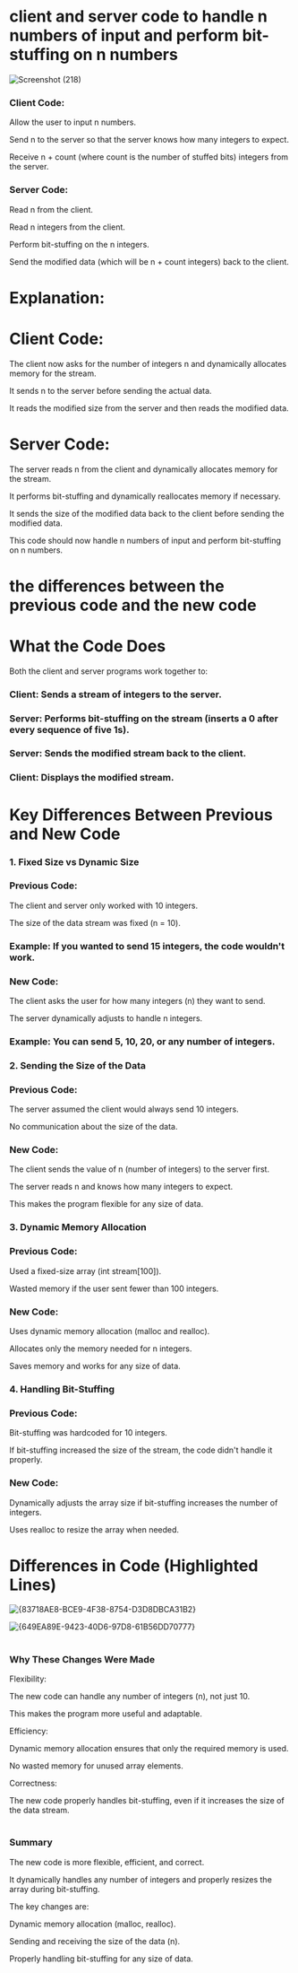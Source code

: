 
# client and server code to handle n numbers of input and perform bit-stuffing on n numbers

![Screenshot (218)](https://github.com/user-attachments/assets/5ef3a559-438c-468f-a1bc-8106a24ecc29)

### Client Code:

Allow the user to input n numbers.

Send n to the server so that the server knows how many integers to expect.

Receive n + count (where count is the number of stuffed bits) integers from the server.

### Server Code:

Read n from the client.

Read n integers from the client.

Perform bit-stuffing on the n integers.

Send the modified data (which will be n + count integers) back to the client.

# Explanation:
# Client Code:

The client now asks for the number of integers n and dynamically allocates memory for the stream.

It sends n to the server before sending the actual data.

It reads the modified size from the server and then reads the modified data.

# Server Code:

The server reads n from the client and dynamically allocates memory for the stream.

It performs bit-stuffing and dynamically reallocates memory if necessary.

It sends the size of the modified data back to the client before sending the modified data.

This code should now handle n numbers of input and perform bit-stuffing on n numbers.

# the differences between the previous code and the new code
# What the Code Does
Both the client and server programs work together to:

### Client: Sends a stream of integers to the server.

### Server: Performs bit-stuffing on the stream (inserts a 0 after every sequence of five 1s).

### Server: Sends the modified stream back to the client.

### Client: Displays the modified stream.
# Key Differences Between Previous and New Code
### 1. Fixed Size vs Dynamic Size
### Previous Code:

The client and server only worked with 10 integers.

The size of the data stream was fixed (n = 10).

### Example: If you wanted to send 15 integers, the code wouldn't work.

### New Code:

The client asks the user for how many integers (n) they want to send.

The server dynamically adjusts to handle n integers.

### Example: You can send 5, 10, 20, or any number of integers.

### 2. Sending the Size of the Data
### Previous Code:

The server assumed the client would always send 10 integers.

No communication about the size of the data.

### New Code:

The client sends the value of n (number of integers) to the server first.

The server reads n and knows how many integers to expect.

This makes the program flexible for any size of data.

### 3. Dynamic Memory Allocation
### Previous Code:

Used a fixed-size array (int stream[100]).

Wasted memory if the user sent fewer than 100 integers.

### New Code:

Uses dynamic memory allocation (malloc and realloc).

Allocates only the memory needed for n integers.

Saves memory and works for any size of data.

### 4. Handling Bit-Stuffing
### Previous Code:

Bit-stuffing was hardcoded for 10 integers.

If bit-stuffing increased the size of the stream, the code didn't handle it properly.

### New Code:

Dynamically adjusts the array size if bit-stuffing increases the number of integers.

Uses realloc to resize the array when needed.

# Differences in Code (Highlighted Lines)

![{83718AE8-BCE9-4F38-8754-D3D8DBCA31B2}](https://github.com/user-attachments/assets/9fe08e2b-6008-4d2d-82c1-a218b20cfcd6)


![{649EA89E-9423-40D6-97D8-61B56DD70777}](https://github.com/user-attachments/assets/65b7b2e0-6f40-4548-aa41-a218fe6d3c2d)


# 

### Why These Changes Were Made
Flexibility:

The new code can handle any number of integers (n), not just 10.

This makes the program more useful and adaptable.

Efficiency:

Dynamic memory allocation ensures that only the required memory is used.

No wasted memory for unused array elements.

Correctness:

The new code properly handles bit-stuffing, even if it increases the size of the data stream.
# 
### Summary
The new code is more flexible, efficient, and correct.

It dynamically handles any number of integers and properly resizes the array during bit-stuffing.

The key changes are:

Dynamic memory allocation (malloc, realloc).

Sending and receiving the size of the data (n).

Properly handling bit-stuffing for any size of data.
